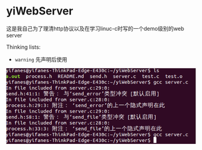 yiWebServer
===========

这是我自己为了理清http协议以及在学习linuc-c时写的一个demo级别的web server

Thinking lists:

* `warning` 先声明后使用

![函数先声明后使用](/assets/error-01.png)

